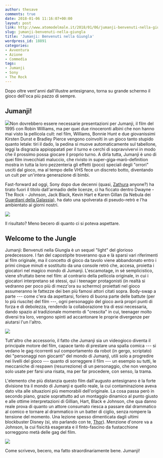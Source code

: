 ```yaml
---
author: thesave
comments: true
date: 2018-01-06 11:16:07+00:00
layout: post
link: http://www.atomodelmale.it/2018/01/06/jumanji-benvenuti-nella-giungla/
slug: jumanji-benvenuti-nella-giungla
title: 'Jumanji: Benvenuti nella Giungla'
wordpress_id: 18891
categories:
- Avventura
- Azione
- Commedia
tags:
- Jumanji
- Sony
- The Rock
---
```


Dopo oltre vent'anni dall'illustre antesignano, torna su grande schermo il gioco dell'oca più pazzo di sempre.



## Jumanji!



![](http://www.atomodelmale.it/wp-content/uploads/2018/01/jumanji-242x300.png)Non dovrebbero essere necessarie presentazioni per Jumanji, il film del 1995 con Robin Williams, ma per quei due rinoceronti albini che non hanno mai visto la pellicola cult: nel film, Williams, Bonnie Hunt e due giovanissimi Kirsten Dunst e Bradley Pierce vengono coinvolti in un gioco tanto stupido quanto letale: tiri il dado, la pedina si muove automaticamente sul tabellone, leggi la disgrazia appioppatati per il turno e cerchi di sopravvivervi in modo che il prossimo possa giocare il proprio turno. A dirla tutta, Jumanji è uno di quei film invecchiati maluccio, che rivisto in super-giga-marò-definition mostra in tutta la loro pezzenteria gli effetti (poco) speciali degli "orrori" usciti dal gioco, ma al tempo delle VHS fece un discreto botto, diventando un cult per un'intera generazione di bimbi.

Fast-forward ad oggi, Sony dopo due decenni (quasi, [Zathura](https://it.wikipedia.org/wiki/Zathura_-_Un%27avventura_spaziale) anyone?) ha tirato fuori il titolo dall'armadio delle licenze, ci ha ficcato dentro Dwayne - The Rock - Johnson, Jack Black, Kevin Hart e Karen Gillan (la Nebula dei [Guardiani della Galassia](http://www.atomodelmale.it/2017/04/27/guardiani-della-galassia-vol-2/)), ha dato una spolverata di pseudo-retrò e l'ha ambientato ai giorni nostri.

![](http://www.atomodelmale.it/wp-content/uploads/2018/01/jumanji_001.jpg)

Il risultato? Meno becero di quanto ci si poteva aspettare.



## Welcome to the Jungle



Jumanji: Benvenuti nella Giungla è un sequel "light" del glorioso predecessore. I fan del capostipite troveranno qua e là sparsi vari riferimenti al film originale, ma il concetto di gioco da tavolo viene abbandonato entro i primi cinque minuti e sostituito da una console retrò che, accesa, proietta i giocatori nel magico mondo di Jumanji. L'escamotage, in sé semplicistico, viene sfruttato bene nel film: al contrario della pellicola originale, in cui i giocatori interpretano sé stessi, qui i teenager protagonisti (in realtà si vedranno per poco più di mezz'ora su schermo) proiettati nel gioco assumeranno le fattezze dei ben più famosi attori citati sopra. Body-swap a parte --- come c'era da aspettarsi, foriero di buona parte delle battute (per lo più riuscite) del film ---, ogni personaggio del gioco avrà propri punti di forza e di debolezza, rendendo la collaborazione tra di essi necessaria, dando spazio al tradizionale momento di "crescita" in cui, teenager molto diversi tra loro, vengono spinti ad accantonare le proprie divergenze per aiutarsi l'un l'altro.

![](http://www.atomodelmale.it/wp-content/uploads/2018/01/jumanji_002.jpg)

Tutt'altro che accessorio, il fatto che Jumanji sia un videogioco diventa il principale motore del film, capace tanto di prestare una spalla comica --- si vedano le gag ricorrenti sul comportamento da robot (in gergo, scriptato) dei "personaggi non giocanti" del mondo di Jumanji, utili solo a progredire nei livelli del gioco --- quanto di sorreggere il film --- un esempio su tutti, le meccaniche di respawn (resurrezione) di un personaggio, che non vengono solo usate per farsi una risata, ma per far procedere, con senso, la trama.



L'elemento che più distanzia questo film dall'augusto antesignano è la forte divisione tra il mondo di Jumanji e quello reale, la cui contaminazione aveva dato vita alle situazioni più memorabili dell'originale. La cosa passa però in secondo piano, grazie soprattutto ad un montaggio dinamico al punto giusto e alle ottime interpretazioni di Gillian, Hart, Black e Johnson, che qua danno reale prova di quanto un attore consumato riesca a passare dal drammatico al comico e tornare al drammatico in un batter di ciglio, senza rompere la tensione del momento. Una lezione spesso dimenticata dagli ultimi blockbuster Disney (sì, sto parlando con te, [Thor](http://www.atomodelmale.it/2017/11/30/thor-ragnarok/!)). Menzione d'onore va a Johnson, la cui fisicità esagerata e il finto-fascino da fustacchione sorreggono metà delle gag del film.

![](http://www.atomodelmale.it/wp-content/uploads/2018/01/jumanji_003.jpg)

Come scrivevo, becero, ma fatto straordinariamente bene.
Jumanji!
